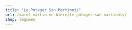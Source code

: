 ```yaml
---
title: "Le Potager San Martinois"
url: /saint-martin-en-biere/le-potager-san-martinois/
shop: légumes
---
```

